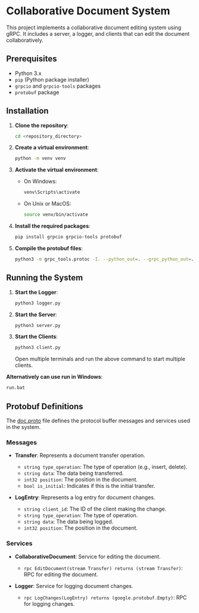 # Collaborative Document System

This project implements a collaborative document editing system using gRPC. It includes a server, a logger, and clients that can edit the document collaboratively.

## Prerequisites

- Python 3.x
- `pip` (Python package installer)
- `grpcio` and `grpcio-tools` packages
- `protobuf` package

## Installation

1. **Clone the repository**:
    ```sh
    cd <repository_directory>
    ```

2. **Create a virtual environment**:
    ```sh
    python -m venv venv
    ```

3. **Activate the virtual environment**:
    - On Windows:
        ```sh
        venv\Scripts\activate
        ```
    - On Unix or MacOS:
        ```sh
        source venv/bin/activate
        ```

4. **Install the required packages**:
    ```sh
    pip install grpcio grpcio-tools protobuf
    ```

5. **Compile the protobuf files**:
    ```sh
    python3 -m grpc_tools.protoc -I. --python_out=. --grpc_python_out=. doc.proto
    ```

## Running the System

1. **Start the Logger**:
    ```sh
    python3 logger.py
    ```

2. **Start the Server**:
    ```sh
    python3 server.py
    ```

3. **Start the Clients**:
    ```sh
    python3 client.py
    ```

    Open multiple terminals and run the above command to start multiple clients.

**Alternatively can use run in Windows**:
```sh
run.bat
```

## Protobuf Definitions

The [doc.proto](http://_vscodecontentref_/#%7B%22uri%22%3A%7B%22%24mid%22%3A1%2C%22fsPath%22%3A%22c%3A%5C%5CUsers%5C%5CNothing%5C%5CDocuments%5C%5CSEMISTER%207%5C%5CDISTRIBUTED%20SYSTEMS%5C%5CHW4%5C%5C4%5C%5Cdoc.proto%22%2C%22_sep%22%3A1%2C%22path%22%3A%22%2Fc%3A%2FUsers%2FNothing%2FDocuments%2FSEMISTER%207%2FDISTRIBUTED%20SYSTEMS%2FHW4%2F4%2Fdoc.proto%22%2C%22scheme%22%3A%22file%22%7D%7D) file defines the protocol buffer messages and services used in the system.

### Messages

- **Transfer**: Represents a document transfer operation.
    - `string type_operation`: The type of operation (e.g., insert, delete).
    - `string data`: The data being transferred.
    - `int32 position`: The position in the document.
    - `bool is_initial`: Indicates if this is the initial transfer.

- **LogEntry**: Represents a log entry for document changes.
    - `string client_id`: The ID of the client making the change.
    - `string type_operation`: The type of operation.
    - `string data`: The data being logged.
    - `int32 position`: The position in the document.

### Services

- **CollaborativeDocument**: Service for editing the document.
    - `rpc EditDocument(stream Transfer) returns (stream Transfer)`: RPC for editing the document.

- **Logger**: Service for logging document changes.
    - `rpc LogChanges(LogEntry) returns (google.protobuf.Empty)`: RPC for logging changes.
